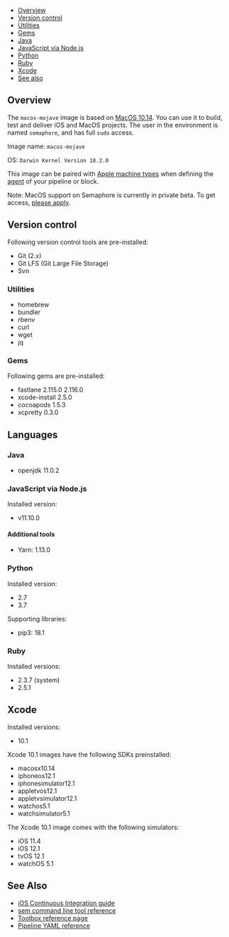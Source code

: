 * [Overview](#overview)
* [Version control](#version-control)
* [Utilities](#utilities)
* [Gems](#gems)
* [Java](#java)
* [JavaScript via Node.js](#javascript-via-node-js)
* [Python](#python)
* [Ruby](#ruby)
* [Xcode](#xcode)
* [See also](#see-also)

## Overview

The `macos-mojave` image is based on [MacOS 10.14][mojave-release-notes].
You can use it to build, test and deliver iOS and MacOS projects.
The user in the environment is named `semaphore`, and has full `sudo` access.

Image name: `macos-mojave`

OS: `Darwin Kernel Version 18.2.0`

This image can be paired with [Apple machine types][machine-types] when defining
the [agent][agent] of your pipeline or block.

Note: MacOS support on Semaphore is currently in private beta. To get access,
[please apply][beta-form].

## Version control

Following version control tools are pre-installed:

- Git (2.x)
- Git LFS (Git Large File Storage)
- Svn

### Utilities

- homebrew
- bundler
- rbenv
- curl
- wget
- jq

### Gems

Following gems are pre-installed:

- fastlane 2.115.0 2.116.0
- xcode-install 2.5.0
- cocoapods 1.5.3
- xcpretty 0.3.0


## Languages

### Java

 - openjdk 11.0.2

### JavaScript via Node.js

Installed version:

- v11.10.0

#### Additional tools

- Yarn: 1.13.0

### Python

Installed version:

- 2.7
- 3.7

Supporting libraries:

- pip3: 18.1

### Ruby

Installed versions:

- 2.3.7 (system)
- 2.5.1

## Xcode

Installed versions:

- 10.1

Xcode 10.1 images have the following SDKs preinstalled:

- macosx10.14
- iphoneos12.1
- iphonesimulator12.1
- appletvos12.1
- appletvsimulator12.1
- watchos5.1
- watchsimulator5.1


The Xcode 10.1 image comes with the following simulators:

- iOS 11.4
- iOS 12.1
- tvOS 12.1
- watchOS 5.1

## See Also

* [iOS Continuous Integration guide][ios-guide]
* [sem command line tool reference](https://docs.semaphoreci.com/article/53-sem-reference)
* [Toolbox reference page](https://docs.semaphoreci.com/article/54-toolbox-reference)
* [Pipeline YAML reference](https://docs.semaphoreci.com/article/50-pipeline-yaml)

[mojave-release-notes]: https://developer.apple.com/documentation/macos_release_notes/macos_mojave_10_14_release_notes
[machine-types]: https://docs.semaphoreci.com/article/20-machine-types
[beta-form]: https://semaphoreci.com/product/ios
[agent]: https://docs.semaphoreci.com/article/50-pipeline-yaml#agent
[ios-guide]: https://docs.semaphoreci.com/article/124-ios-continuous-integration
